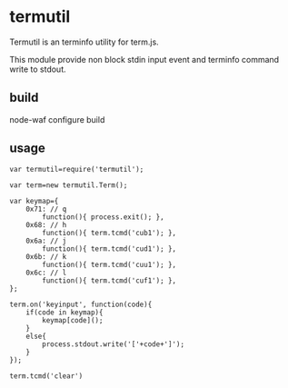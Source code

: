 # termutil

Termutil is an terminfo utility for term.js.

This module provide non block stdin input event 
and terminfo command write to stdout.

## build

  node-waf configure build

## usage

    var termutil=require('termutil');
    
    var term=new termutil.Term();
    
    var keymap={
        0x71: // q
            function(){ process.exit(); },
        0x68: // h
            function(){ term.tcmd('cub1'); },
        0x6a: // j
            function(){ term.tcmd('cud1'); },
        0x6b: // k
            function(){ term.tcmd('cuu1'); },
        0x6c: // l
            function(){ term.tcmd('cuf1'); },
    };
    
    term.on('keyinput', function(code){
        if(code in keymap){
            keymap[code]();
        }
        else{
            process.stdout.write('['+code+']');
        }
    });
    
    term.tcmd('clear')

